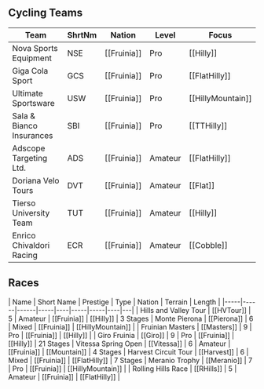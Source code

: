 ## Cycling Teams

| Team | ShrtNm | Nation | Level | Focus |
|-------|-------|---------|-------|-----|
| Nova Sports Equipment | NSE | [[Fruinia]] | Pro | [[Hilly]]
| Giga Cola Sport | GCS | [[Fruinia]] | Pro | [[FlatHilly]]
| Ultimate Sportsware | USW | [[Fruinia]] | Pro | [[HillyMountain]]
| Sala & Bianco Insurances | SBI | [[Fruinia]] | Pro | [[TTHilly]]
| Adscope Targeting Ltd. | ADS | [[Fruinia]] | Amateur | [[FlatHilly]]
| Doriana Velo Tours | DVT | [[Fruinia]] | Amateur | [[Flat]]
| Tierso University Team | TUT | [[Fruinia]] | Amateur | [[Hilly]]
| Enrico Chivaldori Racing | ECR | [[Fruinia]] | Amateur | [[Cobble]]

## Races

| Name | Short Name | Prestige | Type | Nation | Terrain | Length |
|-----|------|------|-----|----|-----|-----|----|---|
| Hills and Valley Tour | [[HVTour]] | 5 | Amateur  | [[Fruinia]] | [[Hilly]] | 3 Stages
| Monte Pierona | [[Pierona]] | 6 | Mixed | [[Fruinia]] | [[HillyMountain]] |
| Fruinian Masters | [[Masters]] | 9 | Pro | [[Fruinia]] | [[Hilly]] |
| Giro Fruinia | [[Giro]] | 9 | Pro | [[Fruinia]] | [[Hilly]] | 21 Stages
| Vitessa Spring Open | [[Vitessa]] | 6 | Amateur | [[Fruinia]] | [[Mountain]] | 4 Stages
| Harvest Circuit Tour | [[Harvest]] | 6 | Mixed | [[Fruinia]] | [[FlatHilly]] | 7 Stages
| Meranio Trophy | [[Meranio]] | 7 | Pro | [[Fruinia]] | [[HillyMountain]] |
| Rolling Hills Race | [[RHills]] | 5 | Amateur | [[Fruinia]] | [[FlatHilly]] |